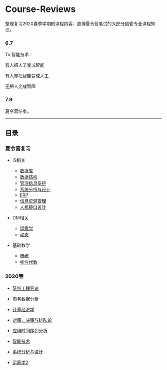 # Course-Reviews

整理复习2020春季学期的课程内容、直博夏令营笔试的大部分信管专业课程知识。

### 6.7

To 智能技术：

有人把人工变成智能

有人却把智能变成人工

还把人变成智障

### 7.9

夏令营结束。

---

## 目录

### 夏令营复习

- IS相关
    - [数据库](2020-summer/Database.md)
    - [数据结构](2020-summer/DSA.md)
    - [管理信息系统](2020-summer/MIS.md)
    - [系统分析与设计](2020-spring/SAD.md)
    - [ERP](2020-summer/IS/ERP.md)
    - [信息资源管理](2020-summer/IS/IRM.md)
    - [人机接口设计](2020-summer/IS/HCI.md)

- OM相关
    - [运筹学](2020-summer/OM/OR.md)
    - [动态](2020-summer/OM/Dynamic_systems.md)

- 基础数学
    - [概统](2020-summer/Math/Statistics.md)
    - [线性代数](2020-summer/Math/Linear_algebra.md)

### 2020春

- [系统工程导论](2020-spring/Intro_to_System_Engineering.md)

- [商务数据分析](2020-spring/BDA.md)

- [计量经济学](2020-spring/Econometrics.md)

- [对策、决策与排队论](2020-spring/GDQ.md)

- [应用时间序列分析](2020-spring/TSA.md)

- [智能技术](2020-spring/AI.md)

- [系统分析与设计](2020-spring/SAD.md)

- [运筹学2](2020-spring/OR2.md)

